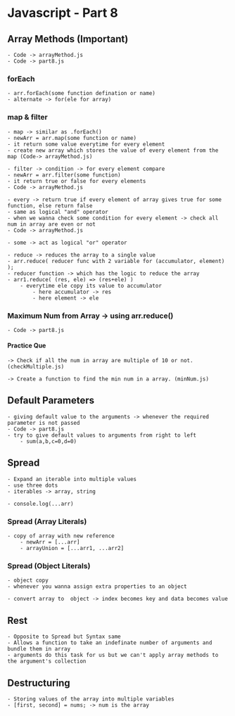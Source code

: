# Javascript - Part 8

## Array Methods (Important)
    - Code -> arrayMethod.js
    - Code -> part8.js

### forEach
    - arr.forEach(some function defination or name)
    - alternate -> for(ele for array)

### map & filter
    - map -> similar as .forEach()
    - newArr = arr.map(some function or name)
    - it return some value everytime for every element
    - create new array which stores the value of every element from the map (Code-> arrayMethod.js)

    - filter -> condition -> for every element compare
    - newArr = arr.filter(some function)
    - it return true or false for every elements
    - Code -> arrayMethod.js

    - every -> return true if every element of array gives true for some function, else return false
    - same as logical "and" operator
    - when we wanna check some condition for every element -> check all num in array are even or not
    - Code -> arrayMethod.js

    - some -> act as logical "or" operator

    - reduce -> reduces the array to a single value
    - arr.reduce( reducer func with 2 variable for (accumulator, element) );
    - reducer function -> which has the logic to reduce the array
    - arr1.reduce( (res, ele) => (res+ele) )
        - everytime ele copy its value to accumulator 
            - here accumulator -> res
            - here element -> ele

### Maximum Num from Array -> using arr.reduce()
    - Code -> part8.js

#### Practice Que 
    -> Check if all the num in array are multiple of 10 or not. (checkMultiple.js)

    -> Create a function to find the min num in a array. (minNum.js)

## Default Parameters
    - giving default value to the arguments -> whenever the required parameter is not passed
    - Code -> part8.js
    - try to give default values to arguments from right to left
        - sum(a,b,c=0,d=0)

## Spread
    - Expand an iterable into multiple values
    - use three dots
    - iterables -> array, string 

    - console.log(...arr)

### Spread (Array Literals)
    - copy of array with new reference 
        - newArr = [...arr]
        - arrayUnion = [...arr1, ...arr2]

### Spread (Object Literals)
    - object copy
    - whenever you wanna assign extra properties to an object

    - convert array to  object -> index becomes key and data becomes value

## Rest
    - Opposite to Spread but Syntax same
    - Allows a function to take an indefinate number of arguments and bundle them in array
    - arguments do this task for us but we can't apply array methods to the argument's collection

## Destructuring
    - Storing values of the array into multiple variables
    - [first, second] = nums; -> num is the array
    

    

